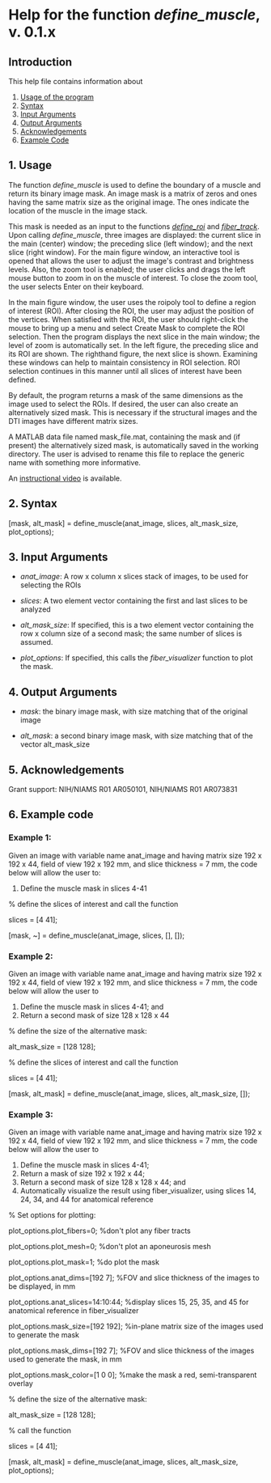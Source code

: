 # Help for the function <i>define_muscle</i>, v. 0.1.x

## Introduction

This help file contains information about
1) [Usage of the program](https://github.com/bdamon/MuscleDTI_Toolbox/blob/master/Help/Help-for-define_muscle.md#1-usage)
2) [Syntax](https://github.com/bdamon/MuscleDTI_Toolbox/blob/master/Help/Help-for-define_muscle.md#2-Syntax)
3) [Input Arguments](https://github.com/bdamon/MuscleDTI_Toolbox/blob/master/Help/Help-for-define_muscle.md#3-Input-Arguments)
4) [Output Arguments](https://github.com/bdamon/MuscleDTI_Toolbox/blob/master/Help/Help-for-define_muscle.md#4-Output-Arguments)
5) [Acknowledgements](https://github.com/bdamon/MuscleDTI_Toolbox/blob/master/Help/Help-for-define_muscle.md#5-Acknowledgements)
6) [Example Code](https://github.com/bdamon/MuscleDTI_Toolbox/blob/master/Help/Help-for-define_muscle.md#6-Example-Code)


## 1. Usage

The function <i>define_muscle</i> is used to define the boundary of a muscle and return its binary image mask. An image mask is a matrix of zeros and ones having the same matrix size as the original image. The ones indicate the location of the muscle in the image stack.

This mask is needed as an input to the functions [<i>define_roi</i>](https://github.com/bdamon/MuscleDTI_Toolbox/blob/master/Help/Help%20for%20define_roi.md) and [<i>fiber_track</i>](https://github.com/bdamon/MuscleDTI_Toolbox/blob/master/Help/Help%20for%20fiber_track.md). Upon calling <i>define_muscle</i>, three images are displayed: the current slice in the main (center) window; the preceding slice (left window); and the next slice (right window). For the main figure window, an interactive tool is opened that allows the user to adjust the image's contrast and brightness levels. Also, the zoom tool is enabled; the user clicks and drags the left mouse button to zoom in on the muscle of interest. To close the zoom tool, the user selects Enter on their keyboard. 

In the main figure window, the user uses the roipoly tool to define a region of interest (ROI). After closing the ROI, the user may adjust the position of the vertices. When satisfied with the ROI, the user should right-click the mouse to bring up a menu and select Create Mask to complete the ROI selection. Then the program displays the next slice in the main window; the level of zoom is automatically set. In the left figure, the preceding slice and its ROI are shown.  The righthand figure, the next slice is shown. Examining these windows can help to maintain consistency in ROI selection. ROI selection continues in this manner until all slices of interest have been defined.

By default, the program returns a mask of the same dimensions as the image used to select the ROIs. If desired, the user can also create an alternatively sized mask.  This is necessary if the structural images and the DTI images have different matrix sizes.  
   
A MATLAB data file named mask_file.mat, containing the mask and (if present) the alternatively sized mask, is automatically saved in the working directory. The user is advised to rename this file to replace the generic name with something more informative.

An [instructional video](https://youtu.be/TWTZvgVWoB4) is available.


## 2. Syntax

[mask, alt_mask] = define_muscle(anat_image, slices, alt_mask_size, plot_options);
 
## 3. Input Arguments

* <i>anat_image</i>: A row x column x slices stack of images, to be used for selecting the ROIs

* <i>slices</i>: A two element vector containing the first and last slices to be analyzed

* <i>alt_mask_size</i>: If specified, this is a two element vector containing the row x column size of a second mask; the same number of slices is assumed.

* <i>plot_options</i>: If specified, this calls the <i>fiber_visualizer</i> function to plot the mask.


## 4. Output Arguments

* <i>mask</i>: the binary image mask, with size matching that of the original image

* <i>alt_mask</i>: a second binary image mask, with size matching that of the vector alt_mask_size
 
 
## 5. Acknowledgements

Grant support: NIH/NIAMS R01 AR050101, NIH/NIAMS R01 AR073831

 

## 6. Example code

### Example 1:

Given an image with variable name anat_image and having matrix size 192 x 192 x 44, field of view 192 x 192 mm, and slice thickness = 7 mm, the code below will allow the user to:
  1) Define the muscle mask in slices 4-41

% define the slices of interest and call the function

slices = [4 41];

[mask, ~] = define_muscle(anat_image, slices, [], []);



### Example 2:

Given an image with variable name anat_image and having matrix size 192 x 192 x 44, field of view 192 x 192 mm, and slice thickness = 7 mm, the code below will allow the user to 
  1) Define the muscle mask in slices 4-41; and
  2) Return a second mask of size 128 x 128 x 44

% define the size of the alternative mask:

alt_mask_size = [128 128];

% define the slices of interest and call the function

slices = [4 41];

[mask, alt_mask] = define_muscle(anat_image, slices, alt_mask_size, []);


### Example 3: 

Given an image with variable name anat_image and having matrix size 192 x 192 x 44, field of view 192 x 192 mm, and slice thickness = 7 mm, the code below will allow the user to 
  1) Define the muscle mask in slices 4-41;
  2) Return a mask of size 192 x 192 x 44; 
  3) Return a second mask of size 128 x 128 x 44; and
  3) Automatically visualize the result using fiber_visualizer, using slices 14, 24, 34, and 44 for anatomical reference

% Set options for plotting:

plot_options.plot_fibers=0;                  %don't plot any fiber tracts

plot_options.plot_mesh=0;                    %don't plot an aponeurosis mesh

plot_options.plot_mask=1;                    %do plot the mask

plot_options.anat_dims=[192 7];              %FOV and slice thickness of the images to be displayed, in mm

plot_options.anat_slices=14:10:44;           %display slices 15, 25, 35, and 45 for anatomical reference in fiber_visualizer

plot_options.mask_size=[192 192];            %in-plane matrix size of the images used to generate the mask

plot_options.mask_dims=[192 7];              %FOV and slice thickness of the images used to generate the mask, in mm

plot_options.mask_color=[1 0 0];             %make the mask a red, semi-transparent overlay


% define the size of the alternative mask:

alt_mask_size = [128 128];

% call the function

slices = [4 41];

[mask, alt_mask] = define_muscle(anat_image, slices, alt_mask_size, plot_options);
